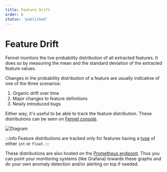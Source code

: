 ```yaml
---
title: Feature Drift
order: 6
status: 'published'
---
```


# Feature Drift

Fennel monitors the live probability distribution of all extracted
features. It does so by measuring the mean and the standard deviation of the
extracted feature values.

Changes in the probability distribution of a feature are usually indicative of 
one of the three scenarios:

1. Organic drift over time
2. Major changes to feature definitions
3. Newly introduced bugs

Either way, it's useful to be able to track the feature distribution. These 
distributions can be seen on [Fennel console](/development/console).

![Diagram](/assets/feature_drift.png)

:::info
Feature distributions are tracked only for features having a [type](/api-reference/data-types) of either `int` or `float`.
:::

These distributions are also hosted on the [Prometheus endpoint](/development/monitoring-alerting).
Thus you can point your monitoring systems (like Grafana) towards these graphs
and do your own anomaly detection and/or alerting on top if needed.

